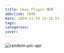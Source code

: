 ```yaml
---
title: Hexo Plugin 推荐
abbrlink: fb06
date: 2024-11-29 14:18:53
tags:
categories:
cover:
---
```


![random-pic-api](https://cover.dong4j.ink:1024)